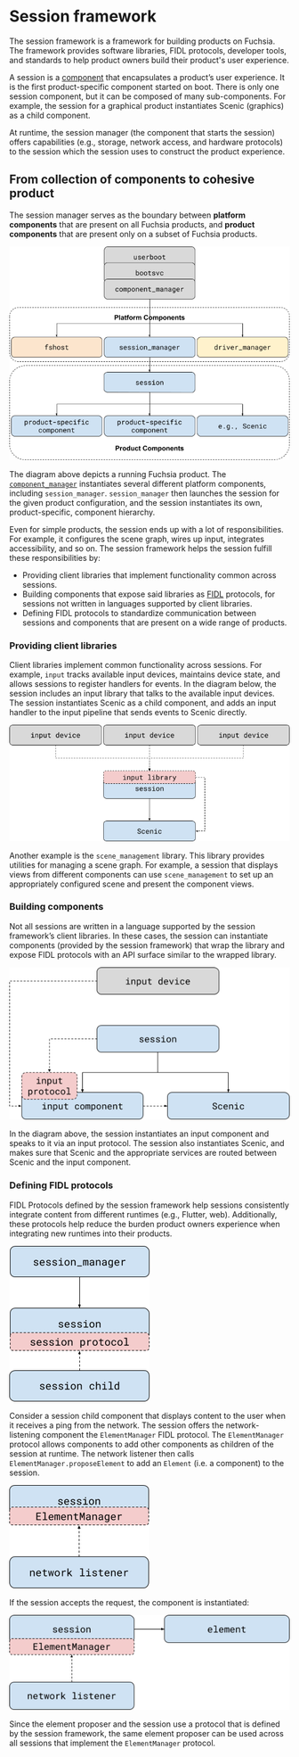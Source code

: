 # Session framework

The session framework is a framework for building products on Fuchsia. The
framework provides software libraries, FIDL protocols, developer tools, and
standards to help product owners build their product's user experience.

A session is a [component](/docs/concepts/components/introduction.md)
that encapsulates a product’s user experience. It is the first product-specific
component started  on boot. There is only one session component, but it can be
composed of many sub-components. For example, the session for a graphical
product instantiates Scenic (graphics) as a child component.

At runtime, the session manager (the component that starts the session) offers
capabilities (e.g., storage, network access, and hardware protocols) to the
session which the session uses to construct the product experience.

## From collection of components to cohesive product

The session manager serves as the boundary between **platform components** that
are present on all Fuchsia products, and **product components** that are
present only on a subset of Fuchsia products.

![Component Topology](images/platform-product.png)

The diagram above depicts a running Fuchsia product. The
[`component_manager`](/docs/glossary.md#component-manager)
instantiates several different platform components, including
`session_manager`. `session_manager` then launches the session for the given
product configuration, and the session instantiates its own, product-specific,
component hierarchy.

Even for simple products, the session ends up with a lot of responsibilities.
For example, it configures the scene graph, wires up input, integrates
accessibility, and so on. The session framework helps the session fulfill these
responsibilities by:

*   Providing client libraries that implement functionality common across
sessions.
*   Building components that expose said libraries as [FIDL](/docs/development/languages/fidl/intro/README.md)
protocols, for sessions not written in languages supported by client libraries.
*   Defining FIDL protocols to standardize communication between sessions and
components that are present on a wide range of products.

### Providing client libraries

Client libraries implement common functionality across sessions. For example,
`input` tracks available input devices, maintains device state, and allows
sessions to register handlers for events. In the diagram below, the session
includes an input library that talks to the available input devices. The
session instantiates Scenic as a child component, and adds an input handler to
the input pipeline that sends events to Scenic directly.

![Input Client Library](images/input-library.png)

Another example is the `scene_management` library. This library provides
utilities for managing a scene graph. For example, a session that displays
views from different components can use `scene_management` to set up an
appropriately configured scene and present the component views.

### Building components

Not all sessions are written in a language supported by the session framework’s
client libraries. In these cases, the session can instantiate components
(provided by the session framework) that wrap the library and expose FIDL
protocols with an API surface similar to the wrapped library.

![Input Component](images/input-component.png)

In the diagram above, the session instantiates an input component and speaks to
it via an input protocol. The session also instantiates Scenic, and makes sure
that Scenic and the appropriate services are routed between Scenic and the
input component.

### Defining FIDL protocols

FIDL Protocols defined by the session framework help sessions consistently
integrate content from different runtimes (e.g., Flutter, web). Additionally,
these protocols help reduce the burden product owners experience when
integrating new runtimes into their products.

![Session Protocols](images/session-protocol.png)

Consider a session child component that displays content to the user when it
receives a ping from the network. The session offers the network-listening
component the `ElementManager` FIDL protocol. The `ElementManager` protocol
allows components to add other components as children of the session at
runtime. The network listener then calls `ElementManager.proposeElement` to add
an `Element` (i.e. a component) to the session.

![Element Manager](images/element-manager.png)

If the session accepts the request, the component is instantiated:

![Element Added](images/element-added.png)

Since the element proposer and the session use a protocol that is defined by
the session framework, the same element proposer can be used across all sessions
that implement the `ElementManager` protocol.
